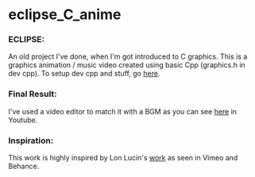 # eclipse_C_anime


### ECLIPSE:


An old project I've done, when I'm got introduced to C graphics. This is a graphics animation / music video created using basic Cpp (graphics.h in dev cpp). To setup dev cpp and stuff, go [here](https://www.cs.colorado.edu/~main/bgi/dev-c++/). 

### Final Result: 

I've used a video editor to match it with a BGM as you can see [here](https://www.youtube.com/watch?v=8LdwhOEwMiU) in Youtube. 

### Inspiration:

This work is highly inspired by Lon Lucin's [work](https://vimeo.com/39792837) as seen in Vimeo and Behance.

